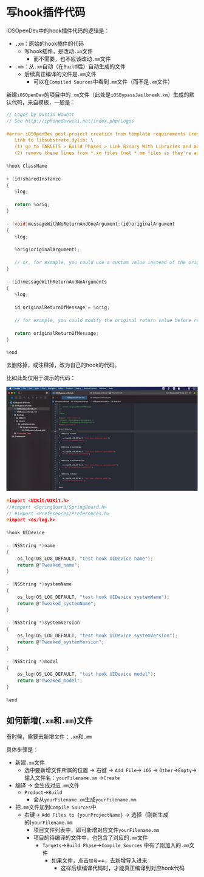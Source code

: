 # 写hook插件代码

iOSOpenDev中的hook插件代码的逻辑是：

* `.xm`：原始的hook插件的代码
  * 写hook插件，是改动`.xm`文件
    * 而不需要，也不应该改动`.mm`文件
* `.mm`：从`.xm`自动（在`Buil`d后）自动生成的文件
  * 后续真正编译的文件是`.mm`文件
    * 可以在`Compiled Sources`中看到`.mm`文件（而不是`.xm`文件）

新建`iOSOpenDev`的项目中的`.xm`文件（此处是`iOSBypassJailbreak.xm`）生成的默认代码，来自模板，一般是：

```c
// Logos by Dustin Howett
// See http://iphonedevwiki.net/index.php/Logos

#error iOSOpenDev post-project creation from template requirements (remove these lines after completed) -- \
   Link to libsubstrate.dylib: \
   (1) go to TARGETS > Build Phases > Link Binary With Libraries and add /opt/iOSOpenDev/lib/libsubstrate.dylib \
   (2) remove these lines from *.xm files (not *.mm files as they're automatically generated from *.xm files)

%hook ClassName

+ (id)sharedInstance
{
   %log;

   return %orig;
}

- (void)messageWithNoReturnAndOneArgument:(id)originalArgument
{
   %log;

   %orig(originalArgument);

   // or, for exmaple, you could use a custom value instead of the original argument: %orig(customValue);
}

- (id)messageWithReturnAndNoArguments
{
   %log;

   id originalReturnOfMessage = %orig;

   // for example, you could modify the original return value before returning it: [SomeOtherClass doSomethingToThisObject:originalReturnOfMessage];

   return originalReturnOfMessage;
}

%end
```

去删除掉，或注释掉，改为自己的hook的代码。

比如此处仅用于演示的代码：

![hook_test_code_xm](../assets/img/hook_test_code_xm.jpg)

```c
#import <UIKit/UIKit.h>
//#import <SpringBoard/SpringBoard.h>
// #import <Preferences/Preferences.h>
#import <os/log.h>

%hook UIDevice

- (NSString *)name
{
    os_log(OS_LOG_DEFAULT, "test hook UIDevice name");
    return @"Tweaked_name";
}

- (NSString *)systemName
{
    os_log(OS_LOG_DEFAULT, "test hook UIDevice systemName");
    return @"Tweaked_systemName";
}

- (NSString *)systemVersion
{
    os_log(OS_LOG_DEFAULT, "test hook UIDevice systemVersion");
    return @"Tweaked_systemVersion";
}

- (NSString *)model
{
    os_log(OS_LOG_DEFAULT, "test hook UIDevice model");
    return @"Tweaked_model";
}

%end
```

## 如何新增(`.xm`和`.mm`)文件

有时候，需要去新增文件：`.xm`和`.mm`

具体步骤是：

* 新建`.xm`文件
  * 选中要新增文件所属的位置 -> 右键 -> `Add File`-> `iOS` -> `Other`->`Empty`->输入文件名：`yourFilename.xm` ->`Create`
* 编译 -> 会生成对应`.mm`文件
  * `Product`->`Build`
    * 会从`yourFilename.xm`生成`yourFilename.mm`
* 把`.mm`文件加到`Compile Sources`中
  * 右键-> `Add Files to {yourProjectName}` -> 选择（刚新生成的)`yourFilename.mm`
    * 项目文件列表中，即可新增对应文件`yourFilename.mm`
    * 项目的待编译的文件中，也包含了对应的`.mm`文件
      * `Targets`->`Build Phase`->`Compile Sources` 中有了刚加入的`.mm`文件
        * 如果文件，点击`加号`=`➕`，去新增导入进来
          * 这样后续编译代码时，才能真正编译到对应hook代码
